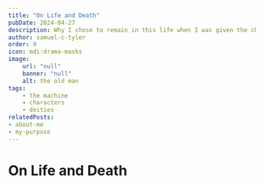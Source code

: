 ```yaml
---
title: "On Life and Death"
pubDate: 2024-04-27
description: Why I chose to remain in this life when I was given the choice.
author: samuel-c-tyler
order: 9
icon: mdi:drama-masks
image: 
    url: "null"
    banner: "null"
    alt: the old man
tags: 
    - the machine
    - characters
    - deities
relatedPosts:
- about-me
- my-purpose
---
```


# On Life and Death